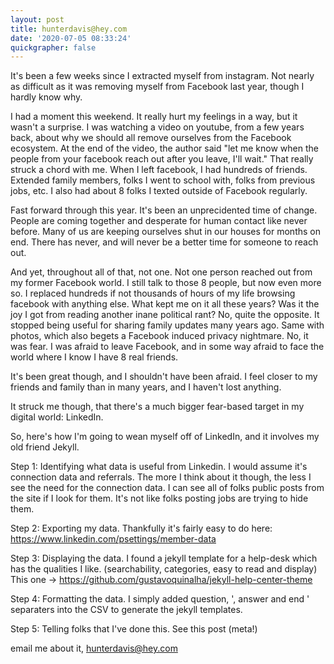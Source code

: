 ```yaml
---
layout: post
title: hunterdavis@hey.com
date: '2020-07-05 08:33:24'
quickgrapher: false
---
```


It's been a few weeks since I extracted myself from instagram.  Not nearly as difficult as it was removing myself from Facebook last year, though I hardly know why. 

I had a moment this weekend.  It really hurt my feelings in a way, but it wasn't a surprise.  I was watching a video on youtube, from a few years back, about why we should all remove ourselves from the Facebook ecosystem.  At the end of the video, the author said "let me know when the people from your facebook reach out after you leave, I'll wait."  That really struck a chord with me.  When I left facebook, I had hundreds of friends.  Extended family members, folks I went to school with, folks from previous jobs, etc.  I also had about 8 folks I texted outside of Facebook regularly. 

Fast forward through this year.  It's been an unprecidented time of change.  People are coming together and desperate for human contact like never before.  Many of us are keeping ourselves shut in our houses for months on end.  There has never, and will never be a better time for someone to reach out.  

And yet, throughout all of that, not one.  Not one person reached out from my former Facebook world.  I still talk to those 8 people, but now even more so.  I replaced hundreds if not thousands of hours of my life browsing facebook with anything else.  What kept me on it all these years?  Was it the joy I got from reading another inane political rant?  No, quite the opposite.  It stopped being useful for sharing family updates many years ago.  Same with photos, which also begets a Facebook induced privacy nightmare.  No, it was fear.  I was afraid to leave Facebook, and in some way afraid to face the world where I know I have 8 real friends.  

It's been great though, and I shouldn't have been afraid.  I feel closer to my friends and family than in many years, and I haven't lost anything.

It struck me though, that there's a much bigger fear-based target in my digital world: LinkedIn. 

So, here's how I'm going to wean myself off of LinkedIn, and it involves my old friend Jekyll.  

Step 1: Identifying what data is useful from Linkedin.  I would assume it's connection data and referrals.  The more I think about it though, the less I see the need for the connection data.  I can see all of folks public posts from the site if I look for them.  It's not like folks posting jobs are trying to hide them.  

Step 2: Exporting my data.  Thankfully it's fairly easy to do here: https://www.linkedin.com/psettings/member-data

Step 3: Displaying the data.  I found a jekyll template for a help-desk which has the qualities I like.  (searchability, categories, easy to read and display)  This one -> https://github.com/gustavoquinalha/jekyll-help-center-theme

Step 4: Formatting the data.  I simply added question, ', answer and end ' separaters into the CSV to generate the jekyll templates.

Step 5: Telling folks that I've done this.  See this post (meta!)



email me about it, hunterdavis@hey.com 
